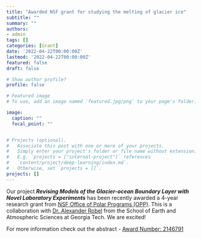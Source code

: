 ```yaml
---
title: "Awarded NSF grant for studying the melting of glacier ice"
subtitle: ""
summary: ""
authors: 
- admin
tags: []
categories: [Grant]
date: '2022-04-22T00:00:00Z'
lastmod: '2022-04-22T00:00:00Z'
featured: false
draft: false

# Show author profile?
profile: false  

# Featured image
# To use, add an image named `featured.jpg/png` to your page's folder.

image:
  caption: ""
  focal_point: ""


# Projects (optional).
#   Associate this post with one or more of your projects.
#   Simply enter your project's folder or file name without extension.
#   E.g. `projects = ["internal-project"]` references 
#   `content/project/deep-learning/index.md`.
#   Otherwise, set `projects = []`.
projects: []
---
```


Our project _**Revising Models of the Glacier-ocean Boundary Layer with Novel Laboratory Experiments**_ has been recently awarded a 4-year research grant from [NSF Office of Polar Programs (OPP)](https://www.nsf.gov/div/index.jsp?div=OPP). This is a collaboration with [Dr. Alexander Robel](https://eas.gatech.edu/people/robel-dr-alexander) from the School of Earth and Atmospheric Sciences at Georgia Tech. We are excited!

For more information check out the abstract - [Award Number:	2146791](https://www.nsf.gov/awardsearch/showAward?AWD_ID=2146791)